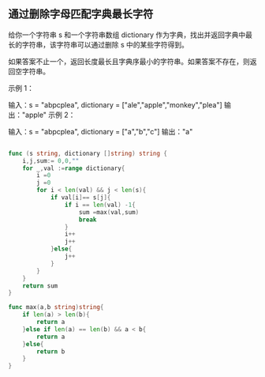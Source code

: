 ## 通过删除字母匹配字典最长字符

给你一个字符串 s 和一个字符串数组 dictionary 作为字典，找出并返回字典中最长的字符串，该字符串可以通过删除 s 中的某些字符得到。

如果答案不止一个，返回长度最长且字典序最小的字符串。如果答案不存在，则返回空字符串。

 

示例 1：

输入：s = "abpcplea", dictionary = ["ale","apple","monkey","plea"]
输出："apple"
示例 2：

输入：s = "abpcplea", dictionary = ["a","b","c"]
输出："a"
```go

func (s string, dictionary []string) string {
    i,j,sum:= 0,0,""
    for _,val :=range dictionary{ 
        i =0
        j =0
        for i < len(val) && j < len(s){
            if val[i]== s[j]{
                if i == len(val) -1{
                    sum =max(val,sum) 
                    break
                }
                i++
                j++
            }else{
                j++
            }
        } 
    }    
    return sum
}

func max(a,b string)string{
    if len(a) > len(b){
        return a
    }else if len(a) == len(b) && a < b{
        return a
    }else{
        return b
    }
}

```